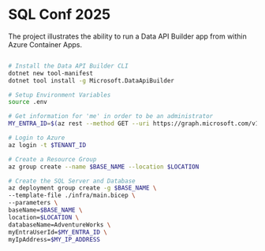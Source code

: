 # SQL Conf 2025

The project illustrates the ability to run a Data API Builder app from within Azure Container Apps.

```bash

# Install the Data API Builder CLI
dotnet new tool-manifest
dotnet tool install -g Microsoft.DataApiBuilder

# Setup Environment Variables
source .env

# Get information for 'me' in order to be an administrator
MY_ENTRA_ID=$(az rest --method GET --uri https://graph.microsoft.com/v1.0/me -o tsv --query id)

# Login to Azure
az login -t $TENANT_ID

# Create a Resource Group
az group create --name $BASE_NAME --location $LOCATION

# Create the SQL Server and Database
az deployment group create -g $BASE_NAME \
--template-file ./infra/main.bicep \
--parameters \
baseName=$BASE_NAME \
location=$LOCATION \
databaseName=AdventureWorks \
myEntraUserId=$MY_ENTRA_ID \
myIpAddress=$MY_IP_ADDRESS

```
